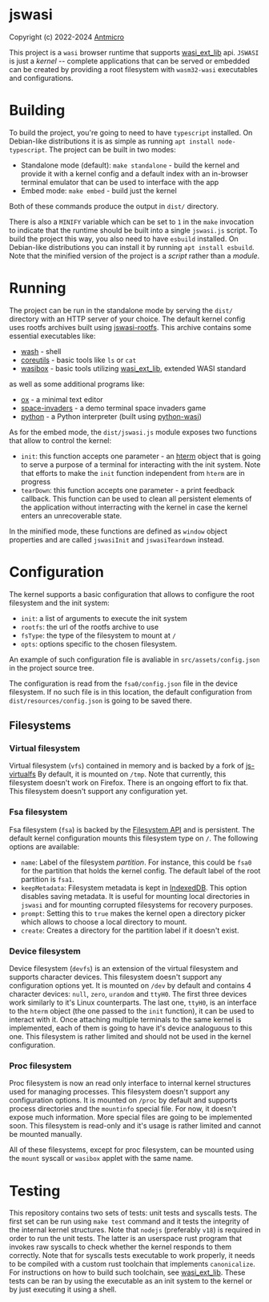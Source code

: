 # jswasi

Copyright (c) 2022-2024 [Antmicro](https://www.antmicro.com)

This project is a `wasi` browser runtime that supports [wasi_ext_lib](https://github.com/antmicro/wasi_ext_lib) api.
`JSWASI` is just a _kernel_ -- complete applications that can be served or embedded can be created by providing a root filesystem with `wasm32-wasi` executables and configurations.

# Building

To build the project, you're going to need to have `typescript` installed.
On Debian-like distributions it is as simple as running `apt install node-typescript`.
The project can be built in two modes:

- Standalone mode (default): `make standalone` - build the kernel and provide it with a kernel config and a default index with an in-browser terminal emulator that can be used to interface with the app
- Embed mode: `make embed` - build just the kernel

Both of these commands produce the output in `dist/` directory.

There is also a `MINIFY` variable which can be set to `1` in the `make` invocation to indicate that the runtime should be built into a single `jswasi.js` script.
To build the project this way, you also need to have `esbuild` installed.
On Debian-like distributions you can install it by running `apt install esbuild`.
Note that the minified version of the project is a _script_ rather than a _module_.

# Running

The project can be run in the standalone mode by serving the `dist/` directory with an HTTP server of your choice.
The default kernel config uses rootfs archives built using [jswasi-rootfs](https://github.com/antmicro/jswasi-rootfs).
This archive contains some essential executables like:

- [wash](https://github.com/antmicro/wash) - shell
- [coreutils](https://github.com/antmicro/coreutils) - basic tools like `ls` or `cat`
- [wasibox](https://github.com/antmicro/wasibox) - basic tools utilizing [wasi_ext_lib](https://github.com/antmicro/wasi_ext_lib), extended WASI standard

as well as some additional programs like:

- [ox](https://github.com/antmicro/ox) - a minimal text editor
- [space-invaders](https://github.com/mia1024/space-invaders/) - a demo terminal space invaders game
- [python](https://github.com/python/cpython) - a Python interpreter (built using [python-wasi](https://github.com/antmicro/python-wasi))

As for the embed mode, the `dist/jswasi.js` module exposes two functions that allow to control the kernel:

- `init`: this function accepts one parameter - an [hterm](https://chromium.googlesource.com/apps/libapps/+/HEAD/hterm) object that is going to serve a purpose of a terminal for interacting with the init system. Note that efforts to make the `init` function independent from `hterm` are in progress
- `tearDown`: this function accepts one parameter - a print feedback callback. This function can be used to clean all persistent elements of the application without interracting with the kernel in case the kernel enters an unrecoverable state.

In the minified mode, these functions are defined as `window` object properties and are called `jswasiInit` and `jswasiTeardown` instead.

# Configuration

The kernel supports a basic configuration that allows to configure the root filesystem and the init system:

- `init`: a list of arguments to execute the init system
- `rootfs`: the url of the rootfs archive to use
- `fsType`: the type of the filesystem to mount at `/`
- `opts`: options specific to the chosen filesystem.

An example of such configuration file is avaliable in `src/assets/config.json` in the project source tree.

The configuration is read from the `fsa0/config.json` file in the device filesystem.
If no such file is in this location, the default configuration from `dist/resources/config.json` is going to be saved there.

## Filesystems

### Virtual filesystem

Virtual filesystem (`vfs`) contained in memory and is backed by a fork of [js-virtualfs](https://github.com/antmicro/js-virtualfs)
By default, it is mounted on `/tmp`.
Note that currently, this filesystem doesn't work on Firefox.
There is an ongoing effort to fix that.
This filesystem doesn't support any configuration yet.

### Fsa filesystem

Fsa filesystem (`fsa`) is backed by the [Filesystem API](https://developer.mozilla.org/en-US/docs/Web/API/File_System_API) and is persistent.
The default kernel configuration mounts this filesystem type on `/`.
The following options are available:

- `name`: Label of the filesystem _partition_. For instance, this could be `fsa0` for the partition that holds the kernel config. The default label of the root partition is `fsa1`.
- `keepMetadata`: Filesystem metadata is kept in [IndexedDB](https://developer.mozilla.org/en-US/docs/Web/API/IndexedDB_API).
  This option disables saving metadata.
  It is useful for mounting local directories in `jswasi` and for mounting corrupted filesystems for recovery purposes.
- `prompt`: Setting this to `true` makes the kernel open a directory picker which allows to choose a local directory to mount.
- `create`: Creates a directory for the partition label if it doesn't exist.

### Device filesystem

Device filesystem (`devfs`) is an extension of the virtual filesystem and supports character devices.
This filesystem doesn't support any configuration options yet.
It is mounted on `/dev` by default and contains 4 character devices: `null`, `zero`, `urandom` and `ttyH0`.
The first three devices work similarly to it's Linux counterparts.
The last one, `ttyH0`, is an interface to the `hterm` object (the one passed to the `init` function), it can be used to interact with it.
Once attaching multiple terminals to the same kernel is implemented, each of them is going to have it's device analoguous to this one.
This filesystem is rather limited and should not be used in the kernel configuration.

### Proc filesystem

Proc filesystem is now an read only interface to internal kernel structures used for managing processes.
This filesystem doesn't support any configuration options.
It is mounted on `/proc` by default and supports process directories and the `mountinfo` special file.
For now, it doesn't expose much information.
More special files are going to be implemented soon.
This filesystem is read-only and it's usage is rather limited and cannot be mounted manually.

All of these filesystems, except for proc filesystem, can be mounted using the `mount` syscall or `wasibox` applet with the same name.

# Testing

This repository contains two sets of tests: unit tests and syscalls tests.
The first set can be run using `make test` command and it tests the integrity of the internal kernel structures.
Note that `nodejs` (preferably `v18`) is required in order to run the unit tests.
The latter is an userspace rust program that invokes raw syscalls to check whether the kernel responds to them correctly.
Note that for syscalls tests executable to work properly, it needs to be compiled with a custom rust toolchain that implements `canonicalize`.
For instructions on how to build such toolchain, see [wasi_ext_lib](https://github.com/antmicro/wasi_ext_lib#build).
These tests can be ran by using the executable as an init system to the kernel or by just executing it using a shell.

